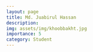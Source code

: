 ```yaml
---
layout: page
title: Md. Juabirul Hassan
description: 
img: assets/img/khoobbakht.jpg
importance: 5
category: Student
---
```

